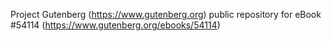 Project Gutenberg (https://www.gutenberg.org) public repository for
eBook #54114 (https://www.gutenberg.org/ebooks/54114)
